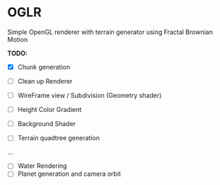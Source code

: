 # OGLR

Simple OpenGL renderer with terrain generator using Fractal Brownian Motion

**TODO:**

- [x] Chunk generation
- [ ] Clean up Renderer
- [ ] WireFrame view / Subdivision (Geometry shader)
- [ ] Height Color Gradient
- [ ] Background Shader
- [ ] Terrain quadtree generation


...

- [ ] Water Rendering
- [ ] Planet generation and camera orbit